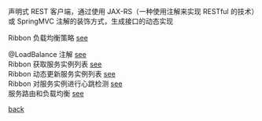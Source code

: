 声明式 REST 客户端，通过使用 JAX-RS（一种使用注解来实现 RESTful 的技术）或 SpringMVC 注解的装饰方式，生成接口的动态实现  

Ribbon 负载均衡策略 [see](1/1.md)  

@LoadBalance 注解 [see](1/2.md)  
Ribbon 获取服务实例列表 [see](1/3.md)  
Ribbon 动态更新服务实例列表 [see](1/4.md)  
Ribbon 对服务实例进行心跳检测 [see](1/5.md)  
服务路由和负载均衡 [see](1/6.md)  

[back](../3.md)  